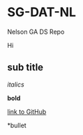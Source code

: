 # SG-DAT-NL
Nelson GA DS Repo

Hi

## sub title

*italics*

**bold**

[link to GitHub](https://github.com)

*bullet
